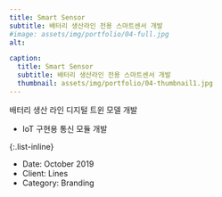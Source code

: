 ```yaml
---
title: Smart Sensor
subtitle: 배터리 생산라인 전용 스마트센서 개발 
#image: assets/img/portfolio/04-full.jpg
alt: 

caption:
  title: Smart Sensor
  subtitle: 배터리 생산라인 전용 스마트센서 개발 
  thumbnail: assets/img/portfolio/04-thumbnail1.jpg
---
```

배터리 생산 라인 디지털 트윈 모델 개발
  - IoT 구현용 통신 모듈 개발

{:.list-inline}
- Date: October 2019
- Client: Lines
- Category: Branding

